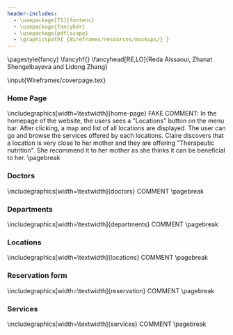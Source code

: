 ```yaml
---
header-includes:
  - \usepackage[T1]{fontenc}
  - \usepackage{fancyhdr}
  - \usepackage{pdflscape}
  - \graphicspath{ {Wireframes/resources/mockups/} }
---
```

\pagestyle{fancy}
\fancyhf{}
\fancyhead[RE,LO]{Reda Aissaoui, Zhanat Shengelbayeva and Lidong Zhang}

\input{Wireframes/coverpage.tex}

### Home Page
\includegraphics[width=\textwidth]{home-page}
FAKE COMMENT: In the homepage of the website, the users sees a "Locations" button on the menu bar. After clicking, a map and list of all locations are displayed. The user can go and browse the services offered by each locations. Claire discovers that a location is very close to her mother and they are offering "Therapeutic nutrition". She recommend it to her mother as she thinks it can be beneficial to her.
\pagebreak

### Doctors
\includegraphics[width=\textwidth]{doctors}
COMMENT
\pagebreak

### Departments
\includegraphics[width=\textwidth]{departments}
COMMENT
\pagebreak

### Locations
\includegraphics[width=\textwidth]{locations}
COMMENT
\pagebreak

### Reservation form
\includegraphics[width=\textwidth]{reservation}
COMMENT
\pagebreak

### Services
\includegraphics[width=\textwidth]{services}
COMMENT
\pagebreak
